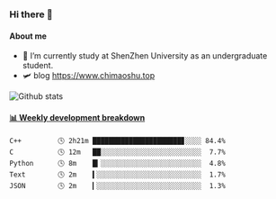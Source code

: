 ### Hi there 👋

#### About me

- 🏫 I’m currently study at ShenZhen University as an undergraduate student.
- 🛩️ blog  https://www.chimaoshu.top

![Github stats](https://github-readme-stats.vercel.app/api?username=chimaoshu&show_icons=true&theme=cobalt)

<!-- waka-box start -->
#### <a href="https://gist.github.com/e235103f6d3ace58395a9ff863c34467" target="_blank">📊 Weekly development breakdown</a>
```text
C++         🕓 2h21m ██████████████████████▊░░░░ 84.4%
C           🕓 12m   ██░░░░░░░░░░░░░░░░░░░░░░░░░  7.7%
Python      🕓 8m    █▎░░░░░░░░░░░░░░░░░░░░░░░░░  4.8%
Text        🕓 2m    ▍░░░░░░░░░░░░░░░░░░░░░░░░░░  1.7%
JSON        🕓 2m    ▎░░░░░░░░░░░░░░░░░░░░░░░░░░  1.3%
```
<!-- Powered by https://github.com/YouEclipse/waka-box-go . -->
<!-- waka-box end -->



